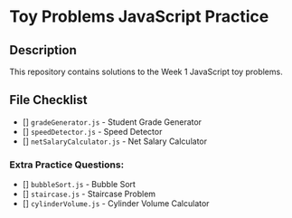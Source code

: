 # Toy Problems JavaScript Practice

## Description
This repository contains solutions to the Week 1 JavaScript toy problems.

## File Checklist
- [] `gradeGenerator.js` - Student Grade Generator  
- [] `speedDetector.js` - Speed Detector  
- [] `netSalaryCalculator.js` - Net Salary Calculator  

### Extra Practice Questions:
- [] `bubbleSort.js` - Bubble Sort  
- [] `staircase.js` - Staircase Problem  
- [] `cylinderVolume.js` - Cylinder Volume Calculator  

